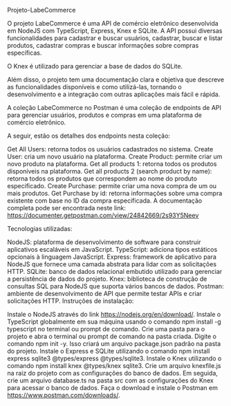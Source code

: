 Projeto-LabeCommerce

O projeto LabeCommerce é uma API de comércio eletrônico desenvolvida em NodeJS com TypeScript, Express, Knex e SQLite. A API possui diversas funcionalidades para cadastrar e buscar usuários, cadastrar, buscar e listar produtos, cadastrar compras e buscar informações sobre compras específicas.

O Knex é utilizado para gerenciar a base de dados do SQLite.

Além disso, o projeto tem uma documentação clara e objetiva que descreve as funcionalidades disponíveis e como utilizá-las, tornando o desenvolvimento e a integração com outras aplicações mais fácil e rápida.

A coleção LabeCommerce no Postman é uma coleção de endpoints de API para gerenciar usuários, produtos e compras em uma plataforma de comércio eletrônico.

A seguir, estão os detalhes dos endpoints nesta coleção:

Get All Users: retorna todos os usuários cadastrados no sistema.
Create User: cria um novo usuário na plataforma.
Create Product: permite criar um novo produto na plataforma.
Get all products 1: retorna todos os produtos disponíveis na plataforma.
Get all products 2 (search product by name): retorna todos os produtos que correspondem ao nome do produto especificado.
Create Purchase: permite criar uma nova compra de um ou mais produtos.
Get Purchase by id: retorna informações sobre uma compra existente com base no ID da compra especificada.
A documentação completa pode ser encontrada neste link: https://documenter.getpostman.com/view/24842669/2s93Y5Neev

Tecnologias utilizadas:

NodeJS: plataforma de desenvolvimento de software para construir aplicativos escaláveis em JavaScript.
TypeScript: adiciona tipos estáticos opcionais à linguagem JavaScript.
Express: framework de aplicativo para NodeJS que fornece uma camada abstrata para lidar com as solicitações HTTP.
SQLite: banco de dados relacional embutido utilizado para gerenciar a persistência de dados do projeto.
Knex: biblioteca de construção de consultas SQL para NodeJS que suporta vários bancos de dados.
Postman: ambiente de desenvolvimento de API que permite testar APIs e criar solicitações HTTP.
Instruções de instalação:

Instale o NodeJS através do link https://nodejs.org/en/download/.
Instale o TypeScript globalmente em sua máquina usando o comando npm install -g typescript no terminal ou prompt de comando.
Crie uma pasta para o projeto e abra o terminal ou prompt de comando na pasta criada.
Digite o comando npm init -y. Isso criará um arquivo package.json padrão na pasta do projeto.
Instale o Express e SQLite utilizando o comando npm install express sqlite3 @types/express @types/sqlite3.
Instale o Knex utilizando o comando npm install knex @types/knex sqlite3.
Crie um arquivo knexfile.js na raiz do projeto com as configurações do banco de dados. Em seguida, crie um arquivo database.ts na pasta src com as configurações do Knex para acessar o banco de dados.
Faça o download e instale o Postman em https://www.postman.com/downloads/.
